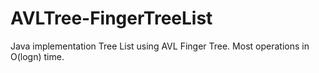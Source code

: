 # AVLTree-FingerTreeList
Java implementation Tree List using AVL Finger Tree.
Most operations in O(logn) time.
